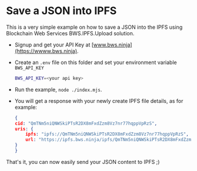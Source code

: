# Save a JSON into IPFS

This is a very simple example on how to save a JSON into the IPFS using Blockchain Web Services BWS.IPFS.Upload solution.

- Signup and get your API Key at [www.bws.ninja](https://wwww.bws.ninja).
- Create an ```.env``` file on this folder and set your environment variable 
```BWS_API_KEY```

    ```bash
    BWS_API_KEY=<your api key>
    ```
- Run the example, ```node ./index.mjs```.
- You will get a response with your newly create IPFS file details, as for example:

    ```json
    {
    cid: "QmTNm5niQNWSkiPTsR2DX8mFxdZzm8Vz7nr77hqppVpRzS",
    uris: {
        ipfs: "ipfs://QmTNm5niQNWSkiPTsR2DX8mFxdZzm8Vz7nr77hqppVpRzS",
        url: "https://ipfs.bws.ninja/ipfs/QmTNm5niQNWSkiPTsR2DX8mFxdZzm8Vz7nr77hqppVpRzS"
    }
    }
    ```

That's it, you can now easily send your JSON content to IPFS ;)